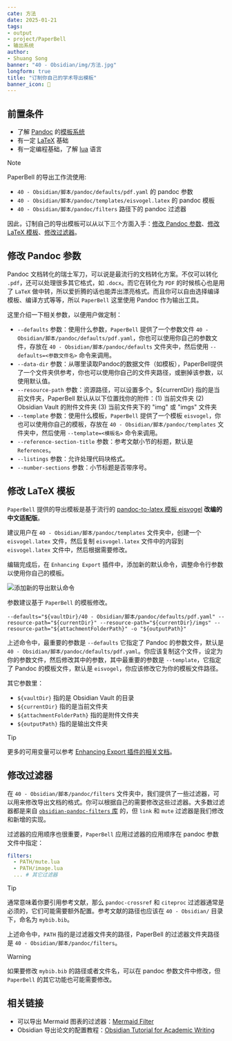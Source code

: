 ```yaml
---
cate: 方法
date: 2025-01-21
tags:
- output
- project/PaperBell
- 输出系统
author:
- Shuang Song
banner: "40 - Obsidian/img/方法.jpg"
longform: true
title: "订制你自己的学术导出模板"
banner_icon: 🧭
---
```


## 前置条件

- 了解 [Pandoc](https://pandoc.org/) 的[模板系统](https://pandoc.org/MANUAL.html#templates)
- 有一定 [LaTeX](https://www.latex-project.org/) 基础
- 有一定编程基础，了解 [lua](https://www.lua.org/) 语言

>[!note]
> PaperBell 的导出工作流使用:
>
> - `40 - Obsidian/脚本/pandoc/defaults/pdf.yaml` 的 pandoc 参数
> - `40 - Obsidian/脚本/pandoc/templates/eisvogel.latex` 的 pandoc 模板
> - `40 - Obsidian/脚本/pandoc/filters` 路径下的 pandoc 过滤器

因此，订制自己的导出模板可以从以下三个方面入手：[修改 Pandoc 参数](#修改-pandoc-参数)、[修改 LaTeX 模板](#修改-latex-模板)、[修改过滤器](#修改过滤器)。

## 修改 Pandoc 参数

Pandoc 文档转化的瑞士军刀，可以说是最流行的文档转化方案。不仅可以转化 `.pdf`，还可以处理很多其它格式，如 `.docx`。而它在转化为 `PDF` 的时候核心也是用了 `LaTeX` 做中转，所以爱折腾的话也能弄出漂亮格式。而且你可以自由选择编译模板、编译方式等等，所以 `PaperBell` 这里使用 Pandoc 作为输出工具。

这里介绍一下相关参数，以便用户做定制：

- `--defaults` 参数：使用什么参数，`PaperBell` 提供了一个参数文件 `40 - Obsidian/脚本/pandoc/defaults/pdf.yaml`，你也可以使用你自己的参数文件，存放在 `40 - Obsidian/脚本/pandoc/defaults` 文件夹中，然后使用 `--defaults=<参数文件名>` 命令来调用。
- `--data-dir` 参数：从哪里读取Pandoc的数据文件（如模板），PaperBell提供了一个文件夹供参考，你也可以使用你自己的文件夹路径，或删掉该参数，以使用默认值。
- `--resource-path` 参数：资源路径，可以设置多个。${currentDir} 指的是当前文件夹，PaperBell 默认从以下位置找你的附件：(1) 当前文件夹 (2) Obsidian Vault 的附件文件夹 (3) 当前文件夹下的 "img" 或 "imgs" 文件夹
- `--template` 参数：使用什么模板，`PaperBell` 提供了一个模板 `eisvogel`，你也可以使用你自己的模板，存放在 `40 - Obsidian/脚本/pandoc/templates` 文件夹中，然后使用 `--template=<模板名>` 命令来调用。
- `--reference-section-title` 参数：参考文献小节的标题，默认是 `References`。
- `--listings` 参数：允许处理代码块格式。
- `--number-sections` 参数：小节标题是否带序号。

## 修改 LaTeX 模板

`PaperBell` 提供的导出模板是基于流行的 [pandoc-to-latex 模板 eisvogel](https://github.com/Wandmalfarbe/pandoc-latex-template) **改编的中文适配版**。

建议用户在 `40 - Obsidian/脚本/pandoc/templates` 文件夹中，创建一个 `eisvogel.latex` 文件，然后复制 `eisvogel.latex` 文件中的内容到 `eisvogel.latex` 文件中，然后根据需要修改。

编辑完成后，在 `Enhancing Export` 插件中，添加新的默认命令，调整命令行参数以使用你自己的模板。

![添加新的导出默认命令](https://songshgeo-picgo-1302043007.cos.ap-beijing.myqcloud.com/uPic/CleanShot%202025-01-21%20at%2009.28.53@2x.png)

参数建议基于 `PaperBell` 的模板修改。

```shell
--defaults="${vaultDir}/40 - Obsidian/脚本/pandoc/defaults/pdf.yaml" --resource-path="${currentDir}" --resource-path="${currentDir}/imgs" --resource-path="${attachmentFolderPath}" -o "${outputPath}"
```

上述命令中，最重要的参数是 `--defaults` 它指定了 Pandoc 的参数文件，默认是 `40 - Obsidian/脚本/pandoc/defaults/pdf.yaml`。你应该复制这个文件，设定为你的参数文件，然后修改其中的参数，其中最重要的参数是 `--template`，它指定了 Pandoc 的模板文件，默认是 `eisvogel`，你应该修改它为你的模板文件路径。

其它参数里：

- `${vaultDir}` 指的是 Obsidian Vault 的目录
- `${currentDir}` 指的是当前文件夹
- `${attachmentFolderPath}` 指的是附件文件夹
- `${outputPath}` 指的是输出文件夹

> [!tip]
> 更多的可用变量可以参考 [Enhancing Export 插件的相关文档](https://github.com/mokeyish/obsidian-enhancing-export#variables)。

## 修改过滤器

在 `40 - Obsidian/脚本/pandoc/filters` 文件夹中，我们提供了一些过滤器，可以用来修改导出文档的格式。你可以根据自己的需要修改这些过滤器。大多数过滤器都是来自 [`obsidian-pandoc-filters` 库](https://github.com/zcysxy/obsidian-pandoc-filters) 的，但 `link` 和 `mute` 过滤器是我们修改和新增的实现。

过滤器的应用顺序也很重要，`PaperBell` 应用过滤器的应用顺序在 pandoc 参数文件中指定：

```yaml
filters:
  - PATH/mute.lua
  - PATH/image.lua
  ... # 其它过滤器
```

> [!tip]
> 通常意味着你要引用参考文献，那么 `pandoc-crossref` 和 `citeproc` 过滤器通常是必须的，它们可能需要额外配置。参考文献的路径也应该在 `40 - Obsidian/` 目录下，命名为 `mybib.bib`。

上述命令中，`PATH` 指的是过滤器文件夹的路径，PaperBell 的过滤器文件夹路径是 `40 - Obsidian/脚本/pandoc/filters`。

> [!warning]
> 如果要修改 `mybib.bib` 的路径或者文件名，可以在 pandoc 参数文件中修改，但 `PaperBell` 的其它功能也可能需要修改。

## 相关链接

- 可以导出 Mermaid 图表的过滤器：[Mermaid Filter](https://github.com/raghur/mermaid-filter)
- Obsidian 导出论文的配置教程：[Obsidian Tutorial for Academic Writing](https://betterhumans.pub/obsidian-tutorial-for-academic-writing-87b038060522)
